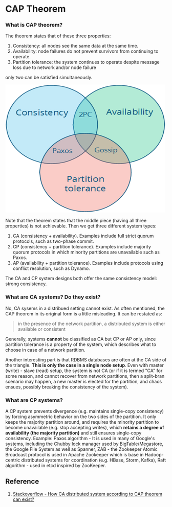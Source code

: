 # CAP Theorem
### What is CAP theorem?
The theorem states that of these three properties:
1. Consistency: all nodes see the same data at the same time.
2. Availability: node failures do not prevent survivors from continuing to operate.
3. Partition tolerance: the system continues to operate despite message loss due to network and/or node failure 

only two can be satisfied simultaneously.

<img src="https://github.com/gauxs/sysd/blob/master/media/image/CAP.png?raw=true" width="500" height="400">

Note that the theorem states that the middle piece (having all three properties) is not achievable. Then we get three different system types:
1. CA (consistency + availability). Examples include full strict quorum protocols, such as two-phase commit.
2. CP (consistency + partition tolerance). Examples include majority quorum protocols in which minority partitions are unavailable such as Paxos.
3. AP (availability + partition tolerance). Examples include protocols using conflict resolution, such as Dynamo.

The CA and CP system designs both offer the same consistency model: strong consistency. 

### What are CA systems? Do they exist?
No, CA sysems in a distribued setting cannot exist. As often mentioned, the CAP theorem in its original form is a little misleading. It can be restated as:
> in the presence of the network partition, a distributed system is either available or consistent

Generally, systems **cannot** be classified as CA but CP or AP only, since partition tolerance is a property of the system, which describes what to choose in case of a network partition. 

Another interesting part is that RDBMS databases are often at the CA side of the triangle. **This is only the case in a single node setup**. Even with master (write) - slave (read) setup, the system is not CA (or if it is termed "CA" for some reason, and cannot recover from network partitions, then a split-bran scenario may happen, a new master is elected for the partition, and chaos ensues, possibly breaking the consistency of the system).

### What are CP systems?
A CP system prevents divergence (e.g. maintains single-copy consistency) by forcing asymmetric behavior on the two sides of the partition. It only keeps the majority partition around, and requires the minority partition to become unavailable (e.g. stop accepting writes), which **retains a degree of availability (the majority partition)** and still ensures single-copy consistency. Example: Paxos algorithm - It is used in many of Google's systems, including the Chubby lock manager used by BigTable/Megastore, the Google File System as well as Spanner, ZAB - the Zookeeper Atomic Broadcast protocol is used in Apache Zookeeper which is base in Hadoop-centric distributed systems for coordination (e.g. HBase, Storm, Kafka), Raft algorithm - used in etcd inspired by ZooKeeper.

## Reference
1. [Stackoverflow - How CA distributed system according to CAP theorem can exist?](https://stackoverflow.com/questions/47539213/how-ca-distributed-system-according-to-cap-theorem-can-exist)
